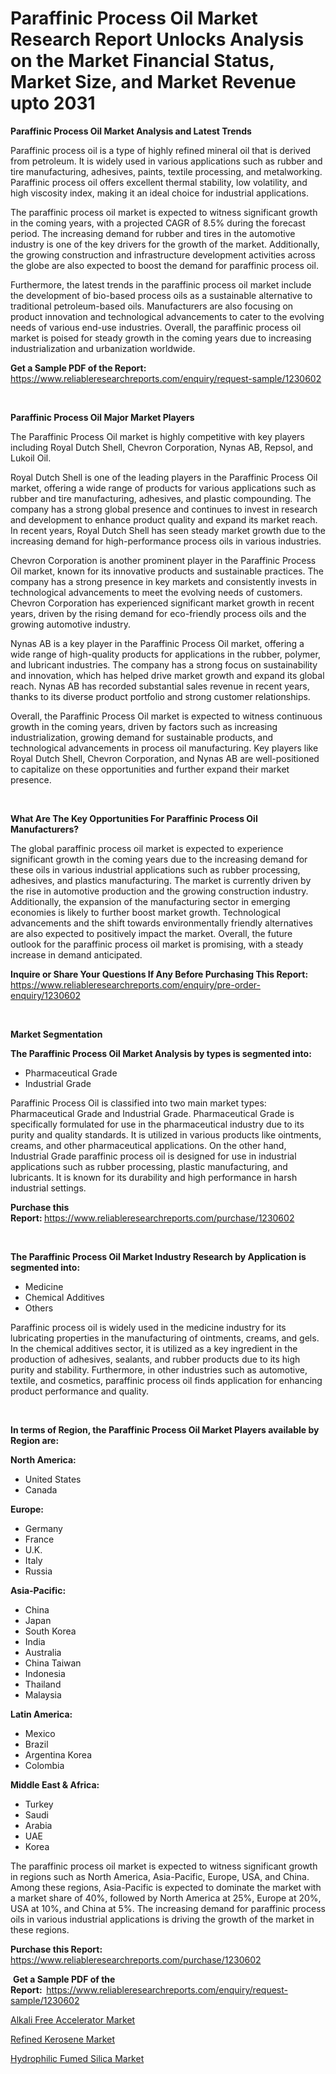 <p><h1>Paraffinic Process Oil Market Research Report Unlocks Analysis on the Market Financial Status, Market Size, and Market Revenue upto 2031</h1></p><p><strong>Paraffinic Process Oil Market Analysis and Latest Trends</strong></p>
<p><p>Paraffinic process oil is a type of highly refined mineral oil that is derived from petroleum. It is widely used in various applications such as rubber and tire manufacturing, adhesives, paints, textile processing, and metalworking. Paraffinic process oil offers excellent thermal stability, low volatility, and high viscosity index, making it an ideal choice for industrial applications.</p><p>The paraffinic process oil market is expected to witness significant growth in the coming years, with a projected CAGR of 8.5% during the forecast period. The increasing demand for rubber and tires in the automotive industry is one of the key drivers for the growth of the market. Additionally, the growing construction and infrastructure development activities across the globe are also expected to boost the demand for paraffinic process oil.</p><p>Furthermore, the latest trends in the paraffinic process oil market include the development of bio-based process oils as a sustainable alternative to traditional petroleum-based oils. Manufacturers are also focusing on product innovation and technological advancements to cater to the evolving needs of various end-use industries. Overall, the paraffinic process oil market is poised for steady growth in the coming years due to increasing industrialization and urbanization worldwide.</p></p>
<p><strong>Get a Sample PDF of the Report:&nbsp;</strong> <a href="https://www.reliableresearchreports.com/enquiry/request-sample/1230602">https://www.reliableresearchreports.com/enquiry/request-sample/1230602</a></p>
<p>&nbsp;</p>
<p><strong>Paraffinic Process Oil Major Market Players</strong></p>
<p><p>The Paraffinic Process Oil market is highly competitive with key players including Royal Dutch Shell, Chevron Corporation, Nynas AB, Repsol, and Lukoil Oil. </p><p>Royal Dutch Shell is one of the leading players in the Paraffinic Process Oil market, offering a wide range of products for various applications such as rubber and tire manufacturing, adhesives, and plastic compounding. The company has a strong global presence and continues to invest in research and development to enhance product quality and expand its market reach. In recent years, Royal Dutch Shell has seen steady market growth due to the increasing demand for high-performance process oils in various industries.</p><p>Chevron Corporation is another prominent player in the Paraffinic Process Oil market, known for its innovative products and sustainable practices. The company has a strong presence in key markets and consistently invests in technological advancements to meet the evolving needs of customers. Chevron Corporation has experienced significant market growth in recent years, driven by the rising demand for eco-friendly process oils and the growing automotive industry.</p><p>Nynas AB is a key player in the Paraffinic Process Oil market, offering a wide range of high-quality products for applications in the rubber, polymer, and lubricant industries. The company has a strong focus on sustainability and innovation, which has helped drive market growth and expand its global reach. Nynas AB has recorded substantial sales revenue in recent years, thanks to its diverse product portfolio and strong customer relationships.</p><p>Overall, the Paraffinic Process Oil market is expected to witness continuous growth in the coming years, driven by factors such as increasing industrialization, growing demand for sustainable products, and technological advancements in process oil manufacturing. Key players like Royal Dutch Shell, Chevron Corporation, and Nynas AB are well-positioned to capitalize on these opportunities and further expand their market presence.</p></p>
<p>&nbsp;</p>
<p><strong>What Are The Key Opportunities For Paraffinic Process Oil Manufacturers?</strong></p>
<p><p>The global paraffinic process oil market is expected to experience significant growth in the coming years due to the increasing demand for these oils in various industrial applications such as rubber processing, adhesives, and plastics manufacturing. The market is currently driven by the rise in automotive production and the growing construction industry. Additionally, the expansion of the manufacturing sector in emerging economies is likely to further boost market growth. Technological advancements and the shift towards environmentally friendly alternatives are also expected to positively impact the market. Overall, the future outlook for the paraffinic process oil market is promising, with a steady increase in demand anticipated.</p></p>
<p><strong>Inquire or Share Your Questions If Any Before Purchasing This Report:</strong> <a href="https://www.reliableresearchreports.com/enquiry/pre-order-enquiry/1230602">https://www.reliableresearchreports.com/enquiry/pre-order-enquiry/1230602</a></p>
<p>&nbsp;</p>
<p><strong>Market Segmentation</strong></p>
<p><strong>The Paraffinic Process Oil Market Analysis by types is segmented into:</strong></p>
<p><ul><li>Pharmaceutical Grade</li><li>Industrial Grade</li></ul></p>
<p><p>Paraffinic Process Oil is classified into two main market types: Pharmaceutical Grade and Industrial Grade. Pharmaceutical Grade is specifically formulated for use in the pharmaceutical industry due to its purity and quality standards. It is utilized in various products like ointments, creams, and other pharmaceutical applications. On the other hand, Industrial Grade paraffinic process oil is designed for use in industrial applications such as rubber processing, plastic manufacturing, and lubricants. It is known for its durability and high performance in harsh industrial settings.</p></p>
<p><strong>Purchase this Report:&nbsp;</strong><a href="https://www.reliableresearchreports.com/purchase/1230602">https://www.reliableresearchreports.com/purchase/1230602</a></p>
<p>&nbsp;</p>
<p><strong>The Paraffinic Process Oil Market Industry Research by Application is segmented into:</strong></p>
<p><ul><li>Medicine</li><li>Chemical Additives</li><li>Others</li></ul></p>
<p><p>Paraffinic process oil is widely used in the medicine industry for its lubricating properties in the manufacturing of ointments, creams, and gels. In the chemical additives sector, it is utilized as a key ingredient in the production of adhesives, sealants, and rubber products due to its high purity and stability. Furthermore, in other industries such as automotive, textile, and cosmetics, paraffinic process oil finds application for enhancing product performance and quality.</p></p>
<p>&nbsp;</p>
<p><strong>In terms of Region, the Paraffinic Process Oil Market Players available by Region are:</strong></p>
<p>
    <p> <strong> North America: </strong>
        <ul>
            <li>United States</li>
            <li>Canada</li>
        </ul>
        </p> 
    <p> <strong> Europe: </strong>
        <ul>
            <li>Germany</li>
            <li>France</li>
            <li>U.K.</li>
            <li>Italy</li>
            <li>Russia</li>
        </ul>
        </p> 
    <p> <strong> Asia-Pacific: </strong>
        <ul>
            <li>China</li>
            <li>Japan</li>
            <li>South Korea</li>
            <li>India</li>
            <li>Australia</li>
            <li>China Taiwan</li>
            <li>Indonesia</li>
            <li>Thailand</li>
            <li>Malaysia</li>
        </ul>
        </p> 
    <p> <strong> Latin America: </strong>
        <ul>
            <li>Mexico</li>
            <li>Brazil</li>
            <li>Argentina Korea</li>
            <li>Colombia</li>
        </ul>
        </p> 
    <p> <strong> Middle East & Africa: </strong>
        <ul>
            <li>Turkey</li>
            <li>Saudi</li>
            <li>Arabia</li>
            <li>UAE</li>
            <li>Korea</li>
        </ul>
    </p>
    </p>
<p><p>The paraffinic process oil market is expected to witness significant growth in regions such as North America, Asia-Pacific, Europe, USA, and China. Among these regions, Asia-Pacific is expected to dominate the market with a market share of 40%, followed by North America at 25%, Europe at 20%, USA at 10%, and China at 5%. The increasing demand for paraffinic process oils in various industrial applications is driving the growth of the market in these regions.</p></p>
<p><strong>Purchase this Report: </strong><a href="https://www.reliableresearchreports.com/purchase/1230602">https://www.reliableresearchreports.com/purchase/1230602</a></p>
<p>&nbsp;<strong>Get a Sample PDF of the Report:&nbsp;&nbsp;</strong><a href="https://www.reliableresearchreports.com/enquiry/request-sample/1230602">https://www.reliableresearchreports.com/enquiry/request-sample/1230602</a></p>
<p><strong></strong></p>
<p><p><a href="https://github.com/nicholepatriciadoylenwnrjr0/Market-Research-Report-List-1/blob/main/alkali-free-accelerator-market.md">Alkali Free Accelerator Market</a></p><p><a href="https://github.com/gamblestampleyjenny50m5sl6/Market-Research-Report-List-1/blob/main/refined-kerosene-market.md">Refined Kerosene Market</a></p><p><a href="https://github.com/wwwkeltoum/Market-Research-Report-List-2/blob/main/hydrophilic-fumed-silica-market.md">Hydrophilic Fumed Silica Market</a></p></p>